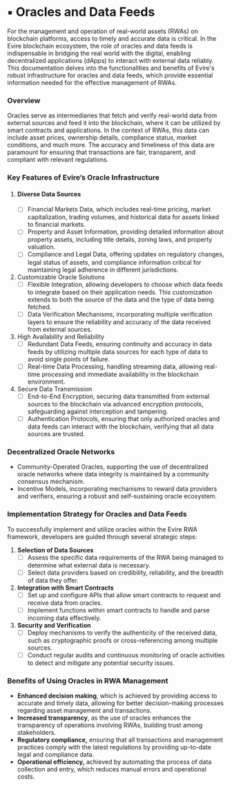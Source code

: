 # ▪️ Oracles and Data Feeds

For the management and operation of real-world assets (RWAs) on blockchain platforms, access to timely and accurate data is critical. In the Evire blockchain ecosystem, the role of oracles and data feeds is indispensable in bridging the real world with the digital, enabling decentralized applications (dApps) to interact with external data reliably. This documentation delves into the functionalities and benefits of Evire's robust infrastructure for oracles and data feeds, which provide essential information needed for the effective management of RWAs.

### Overview&#x20;

Oracles serve as intermediaries that fetch and verify real-world data from external sources and feed it into the blockchain, where it can be utilized by smart contracts and applications. In the context of RWAs, this data can include asset prices, ownership details, compliance status, market conditions, and much more. The accuracy and timeliness of this data are paramount for ensuring that transactions are fair, transparent, and compliant with relevant regulations.

### Key Features of Evire’s Oracle Infrastructure

1. #### Diverse Data Sources
   * [ ] Financial Markets Data, which includes real-time pricing, market capitalization, trading volumes, and historical data for assets linked to financial markets.
   * [ ] Property and Asset Information, providing detailed information about property assets, including title details, zoning laws, and property valuation.
   * [ ] Compliance and Legal Data, offering updates on regulatory changes, legal status of assets, and compliance information critical for maintaining legal adherence in different jurisdictions.
2. Customizable Oracle Solutions
   * [ ] Flexible Integration, allowing developers to choose which data feeds to integrate based on their application needs. This customization extends to both the source of the data and the type of data being fetched.
   * [ ] Data Verification Mechanisms, incorporating multiple verification layers to ensure the reliability and accuracy of the data received from external sources.
3. High Availability and Reliability
   * [ ] Redundant Data Feeds, ensuring continuity and accuracy in data feeds by utilizing multiple data sources for each type of data to avoid single points of failure.
   * [ ] Real-time Data Processing, handling streaming data, allowing real-time processing and immediate availability in the blockchain environment.
4. Secure Data Transmission
   * [ ] End-to-End Encryption, securing data transmitted from external sources to the blockchain via advanced encryption protocols, safeguarding against interception and tampering.
   * [ ] Authentication Protocols, ensuring that only authorized oracles and data feeds can interact with the blockchain, verifying that all data sources are trusted.

### Decentralized Oracle Networks

* Community-Operated Oracles, supporting the use of decentralized oracle networks where data integrity is maintained by a community consensus mechanism.
* Incentive Models, incorporating mechanisms to reward data providers and verifiers, ensuring a robust and self-sustaining oracle ecosystem.

### Implementation Strategy for Oracles and Data Feeds

To successfully implement and utilize oracles within the Evire RWA framework, developers are guided through several strategic steps:

1. **Selection of Data Sources**
   * [ ] Assess the specific data requirements of the RWA being managed to determine what external data is necessary.
   * [ ] Select data providers based on credibility, reliability, and the breadth of data they offer.
2. **Integration with Smart Contracts**
   * [ ] Set up and configure APIs that allow smart contracts to request and receive data from oracles.
   * [ ] Implement functions within smart contracts to handle and parse incoming data effectively.
3. **Security and Verification**
   * [ ] Deploy mechanisms to verify the authenticity of the received data, such as cryptographic proofs or cross-referencing among multiple sources.
   * [ ] Conduct regular audits and continuous monitoring of oracle activities to detect and mitigate any potential security issues.

### Benefits of Using Oracles in RWA Management

* **Enhanced decision making**, which is achieved by providing access to accurate and timely data, allowing for better decision-making processes regarding asset management and transactions.
* **Increased transparency**, as the use of oracles enhances the transparency of operations involving RWAs, building trust among stakeholders.
* **Regulatory compliance,** ensuring that all transactions and management practices comply with the latest regulations by providing up-to-date legal and compliance data.
* **Operational efficiency,** achieved by automating the process of data collection and entry, which reduces manual errors and operational costs.
